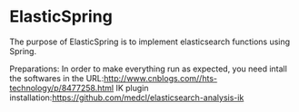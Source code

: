 # ElasticSpring
The purpose of ElasticSpring is to implement elasticsearch functions using Spring. 


Preparations:
In order to make everything run as expected, you need intall the softwares in the URL:http://www.cnblogs.com//hts-technology/p/8477258.html
IK plugin installation:https://github.com/medcl/elasticsearch-analysis-ik
